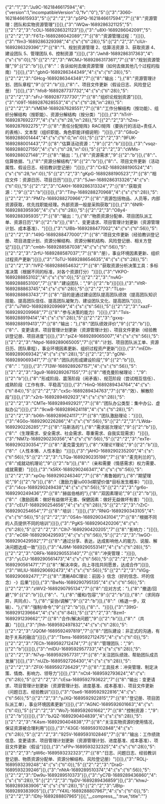 {"2":"1","3":"Ju9C-1621846617594","4":{"version":1,"incompatibleVersion":0,"fv":"0"},"5":[{"3":"3060-1621846615933","5":[{"2":"2","3":"p5PQ-1621846617594","7":[{"8":"资源管理：团队和实物资源管理"}]}]},{"3":"iWQw-1689286321125","5":[{"2":"2","3":"cOLl-1689286321123"}]},{"3":"u8XI-1689286042091","5":[{"2":"2","3":"F6Tz-1689286042089","7":[{"8":"资源管理过程："}]}]},{"3":"flm3-1689286329398","4":{"s":{"ti":28}},"5":[{"2":"2","3":"cIUr-1689286329396","7":[{"8":"1、规划资源管理 2、估算活资源 3、获取资源 4、建设团队 5、管理团队 6、控制资源 "}]}]},{"3":"Jwh8-1689286317363","4":{"s":{"ti":0}},"5":[{"2":"2","3":"WCMJ-1689286317361","7":[{"8":"规划资源管理","9":[{"2":"b"}]},{"8":"：告诉如何去做资源管理（如何去做其他几个过程的指南）"}]}]},{"3":"gbhG-1689286344349","4":{"s":{"ti":28}},"5":[{"2":"2","3":"GHcg-1689286344348","7":[{"8":"输出："},{"8":"资源管理计划、团队章程","9":[{"2":"b"}]},{"8":"、项目文件更新（假设日志、风险登记册）"}]}]},{"3":"hfo8-1689287737732","4":{"s":{"ti":28}},"5":[{"2":"2","3":"sFrJ-1689287737730","7":[{"8":"组织论规划资源"}]}]},{"3":"i09T-1689287628553","4":{"s":{"ti":28,"in":28}},"5":[{"2":"2","3":"VMEM-1689287628551","7":[{"8":"工作分解结构（按功能）、组织分解结构（按职能）、资源分解结构（按分类）"}]}]},{"3":"hTnY-1689287692277","4":{"s":{"ti":28,"in":28}},"5":[{"2":"2","3":"tZns-1689287692275","7":[{"8":"责任分配矩阵》RACI矩阵（要执行的活动+责任人的表格）、文本型（组织职能、角色职能详细说明）"}]}]},{"3":"G8oQ-1689288001444","4":{"s":{"ti":0,"in":0}},"5":[{"2":"2","3":"9FUK-1689288001443","7":[{"8":"估算活动资源：","9":[{"2":"b"}]}]}]},{"3":"vsqz-1689288027150","4":{"s":{"ti":28,"in":0}},"5":[{"2":"2","3":"cWMs-1689288027148","7":[{"8":"输出："},{"8":"资源需求","9":[{"2":"b"}]},{"8":"、估算依据、"},{"8":"资源分解结构","9":[{"2":"b"}]},{"8":"、项目文件更新（活动属性、假设日志、经验教训登记册）"}]}]},{"3":"Cr8Z-1689288190524","4":{"s":{"ti":28,"in":0}},"5":[{"2":"2","3":"gKpG-1689288190523","7":[{"8":"相应文件：资源日历、项目日历"}]}]},{"3":"5Jwr-1689286313326","4":{"s":{"ti":0}},"5":[{"2":"2","3":"CAKH-1689286313324","7":[{"8":"获取资源：","9":[{"2":"b"}]}]}]},{"3":"Tihy-1689288270968","4":{"s":{"ti":28}},"5":[{"2":"2","3":"PM7z-1689288270966","7":[{"8":"资源包括物品、人员等，内部资源获取，优先找职能经理。外部资源一般是采购获取"}]}]},{"3":"6NfR-1689288395936","4":{"s":{"ti":28}},"5":[{"2":"2","3":"O8y4-1689288395935","7":[{"8":"输出："},{"8":"物质资源分配单、项目团队派工单、资源日历","9":[{"2":"b"}]},{"8":"、变更请求、项目管理计划更新（资源管理计划、成本基准）、"}]}]},{"3":"UIBb-1689288477002","4":{"s":{"ti":56}},"5":[{"2":"2","3":"149G-1689288477000","7":[{"8":"项目文件更新（经验教训登记册、项目进度计划、资源分解结构、资源分解机结构、风险登记册、相关方登记"}]}]},{"3":"cmbh-1689288587038","4":{"s":{"ti":56}},"5":[{"2":"2","3":"2rfU-1689288587037","7":[{"8":"册），事业环境因素更新、组织过程资产更新"}]}]},{"3":"ToTU-1689288654635","4":{"s":{"ti":28}},"5":[{"2":"2","3":"IVPZ-1689288654632","7":[{"8":"获取资源分析决策工具：多标准决策（根据不同的标准，对各个资源打分）"}]}]},{"3":"VKPO-1689288853102","4":{"s":{"ti":0}},"5":[{"2":"2","3":"nvAG-1689288853100","7":[{"8":"建设团队：","9":[{"2":"b"}]}]}]},{"3":"VItR-1689288863745","4":{"s":{"ti":28}},"5":[{"2":"2","3":"TLqo-1689288863743","7":[{"8":"目的是通过建设团队提高团队绩效（提高团队知识技能、提高团队信任、提高团队凝聚力、建设团队文化、提高团队"}]}]},{"3":"u7WO-1689289209969","4":{"s":{"ti":56}},"5":[{"2":"2","3":"xazF-1689289209968","7":[{"8":"参与决策的能力）"}]}]},{"3":"Tsls-1689288919414","4":{"s":{"ti":28}},"5":[{"2":"2","3":"gxxq-1689288919413","7":[{"8":"输出："},{"8":"团队绩效评价","9":[{"2":"b"}]},{"8":"、变更请求、项目管理计划更新（资源管理计划）、项目文件更新（经验教训登记册、项目进度"}]}]},{"3":"piZ4-1689289065007","4":{"s":{"ti":56}},"5":[{"2":"2","3":"Ntpd-1689289065005","7":[{"8":"计划、项目团队派工单、资源日历、团队章程），事业环境因素更新、组织过程资产更新"}]}]},{"3":"mEDh-1689289069342","4":{"s":{"ti":28}},"5":[{"2":"2","3":"gONl-1689289069341","7":[{"8":"团队的形成建设阶段","9":[{"2":"b"}]},{"8":"："}]}]},{"3":"713W-1689289267157","4":{"s":{"ti":56}},"5":[{"2":"2","3":"3gu9-1689289267155","7":[{"8":"塔克曼阶梯理论：","9":[{"2":"b"}]},{"8":"形成阶段、震荡阶段（闹矛盾）、规范阶段（尝试相互信任）、成熟阶段（工作有序、平稳高"}]}]},{"3":"HinQ-1689289434764","4":{"s":{"ti":84}},"5":[{"2":"2","3":"cxSc-1689289434763","7":[{"8":"效）、解散阶段"}]}]},{"3":"x2rb-1689289492923","4":{"s":{"ti":28}},"5":[{"2":"2","3":"CMTe-1689289492921","7":[{"8":"团队办公类型：集中办公、虚拟办公"}]}]},{"3":"9cwB-1689289624118","4":{"s":{"ti":28}},"5":[{"2":"2","3":"b06h-1689289624117","7":[{"8":"团队激励理论："}]}]},{"3":"4G0o-1689290226286","4":{"s":{"ti":56}},"5":[{"2":"2","3":"LWda-1689290226285","7":[{"8":"马斯洛的"},{"8":"需求层次理论","9":[{"2":"b"}]},{"8":"（生理需求、安全需求、社会需求、尊重需求、自我实现需求）"}]}]},{"3":"NM7z-1689290230356","4":{"s":{"ti":56}},"5":[{"2":"2","3":"exTe-1689290230354","7":[{"8":"麦克雷戈的"},{"8":"X理论Y理论","9":[{"2":"b"}]},{"8":"（人性本懒、人性本勤）"}]}]},{"3":"jAHO-1689290235200","4":{"s":{"ti":56}},"5":[{"2":"2","3":"LTQa-1689290235198","7":[{"8":"麦克利兰的"},{"8":"成就动机理论","9":[{"2":"b"}]},{"8":"（亲和需要（情感需求）权力需要、成就需要）"}]}]},{"3":"k5RX-1689290246341","4":{"s":{"ti":56}},"5":[{"2":"2","3":"xpOq-1689290246340","7":[{"8":"弗鲁姆的"},{"8":"期望理论","9":[{"2":"b"}]},{"8":"（激励力量\u003d期望价值*目标发生概率）"}]}]},{"3":"i4cs-1689290249438","4":{"s":{"ti":56}},"5":[{"2":"2","3":"gr6o-1689290249436","7":[{"8":"赫兹伯格的"},{"8":"双因素理论","9":[{"2":"b"}]},{"8":"（激励因素：做好有益做坏无害、保健因素：做好无益做坏有害）"}]}]},{"3":"cEUT-1689290254656","4":{"s":{"ti":28}},"5":[{"2":"2","3":"rZrC-1689290254654","7":[{"8":"培训："}]}]},{"3":"RNiG-1689290343105","4":{"s":{"ti":56}},"5":[{"2":"2","3":"0S4n-1689290343104","7":[{"8":"根据不同的人员提供不同的培训"}]}]},{"3":"PgKS-1689290420206","4":{"s":{"ti":28}},"5":[{"2":"2","3":"CIh7-1689290420205","7":[{"8":"影响力："}]}]},{"3":"eC6R-1689290429593","4":{"s":{"ti":56}},"5":[{"2":"2","3":"lwGO-1689290429592","7":[{"8":"通过分享、表达，达成影响他人的能力、说服、解决问题达成一致"}]}]},{"3":"4J9M-1689290553141","4":{"s":{"ti":28}},"5":[{"2":"2","3":"ORFk-1689290553140","7":[{"8":"冲突管理："}]}]},{"3":"yLCU-1689290561473","4":{"s":{"ti":56}},"5":[{"2":"2","3":"sfs8-1689290561471","7":[{"8":"解决冲突，向上寻找共同愿景，达成合作"}]}]},{"3":"WLlU-1689290692473","4":{"s":{"ti":56}},"5":[{"2":"2","3":"VlGg-1689290692471","7":[{"8":"清晰ABC理论：前因-》信念（好的信念、坏的信念）-》后果"}]}]},{"3":"BwNs-1689290795135","4":{"s":{"ti":56}},"5":[{"2":"2","3":"zWV2-1689290795134","7":[{"8":"应对方式："},{"8":"撤退/回避","9":[{"2":"b"}]},{"8":"、"},{"8":"缓和/包容","9":[{"2":"b"}]},{"8":"（求同存异，共同点）、"},{"8":"妥协/调解","9":[{"2":"b"}]},{"8":"（格退一步，双输）、"},{"8":"强制/命令","9":[{"2":"b"}]},{"8":"、"}]}]},{"3":"39tG-1689291239664","4":{"s":{"ti":84}},"5":[{"2":"2","3":"Bzm1-1689291239662","7":[{"8":"合作/解决问题","9":[{"2":"b"}]},{"8":"（共赢）"}]}]},{"3":"j1hh-1689592497832","4":{"s":{"ti":28}},"5":[{"2":"2","3":"JQOM-1689592497819","7":[{"8":"团队建设：非正式的沟通，有助于关系的融洽"}]}]},{"3":"Tbms-1689592712475","4":{"s":{"ti":0}},"5":[{"2":"2","3":"7ECh-1689592712474","7":[{"8":"管理团队：","9":[{"2":"b"}]}]}]},{"3":"mlDU-1689592957733","4":{"s":{"ti":28}},"5":[{"2":"2","3":"N7vp-1689592957731","7":[{"8":"关注团队绩效、帮助团队成员发展"}]}]},{"3":"nUZb-1689592726430","4":{"s":{"ti":28}},"5":[{"2":"2","3":"ZFIX-1689592726429","7":[{"8":"工具技术：冲突管理、制定决策、情商、影响力、领导力"}]}]},{"3":"nCt4-1689592793624","4":{"s":{"ti":28}},"5":[{"2":"2","3":"cEsa-1689592793622","7":[{"8":"输出：变更请求、项目管理计划更新（资源管理计划、进度基准、成本基准）、项目文件更新（问题日志、经验教训"}]}]},{"3":"0se6-1689592922816","4":{"s":{"ti":56}},"5":[{"2":"2","3":"yJXQ-1689592922815","7":[{"8":"登记册、项目团队派工单），事业环境因素更新"}]}]},{"3":"AGNC-1689592601663","4":{"s":{"ti":0}},"5":[{"2":"2","3":"Wo7j-1689592601662","7":[{"8":"控制资源：","9":[{"2":"b"}]}]}]},{"3":"bJQZ-1689290404839","4":{"s":{"ti":28}},"5":[{"2":"2","3":"K4sm-1689290404838","7":[{"8":"关注实物资源的使用情况，保证资源被合理利用"}]}]},{"3":"43GE-1689593102848","4":{"s":{"ti":28}},"5":[{"2":"2","3":"925V-1689593102846","7":[{"8":"输出：工作绩效信息、变更请求、项目管理计划更新（资源管理计划、进度基准、成本基准）、项目文件更新（假设"}]}]},{"3":"xFPv-1689593232325","4":{"s":{"ti":28}},"5":[{"2":"2","3":"pW6c-1689593232323","7":[{"8":"日志、问题日志、经验教训登记册、物质资源分配单、资源分解结构、风险登记册）"}]}]},{"3":"ROLj-1689593239248","4":{"s":{"ti":0}},"5":[{"2":"2","3":"DraG-1689593239246"}]},{"3":"nNtA-1689289510374","4":{"s":{"ti":56}},"5":[{"2":"2","3":"Dw9u-1689289510373"}]},{"3":"yC7B-1689289436860","4":{"s":{"ti":28}},"5":[{"2":"2","3":"fpDV-1689289436859"}]},{"3":"khwJ-1689289383906","4":{"s":{"ti":28}},"5":[{"2":"2","3":"JBtp-1689289383905"}]},{"3":"Y4XL-1689288807967","4":{"s":{"ti":0}},"5":[{"2":"2","3":"IDhj-1689288807965"}]}],"\_\_compress\_\_":true,"title":""}